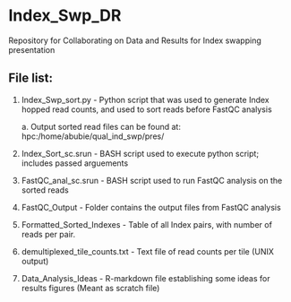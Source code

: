 # Index_Swp_DR
Repository for Collaborating on Data and Results for Index swapping presentation

## File list:

1. Index_Swp_sort.py - Python script that was used to generate Index hopped read counts, and used to sort reads before FastQC analysis
    
    a. Output sorted read files can be found at: hpc:/home/abubie/qual_ind_swp/pres/

2. Index_Sort_sc.srun - BASH script used to execute python script; includes passed arguements
3. FastQC_anal_sc.srun - BASH script used to run FastQC analysis on the sorted reads
4. FastQC_Output - Folder contains the output files from FastQC analysis 
5. Formatted_Sorted_Indexes - Table of all Index pairs, with number of reads per pair.
6. demultiplexed_tile_counts.txt - Text file of read counts per tile (UNIX output)

7. Data_Analysis_Ideas - R-markdown file establishing some ideas for results figures (Meant as scratch file)
